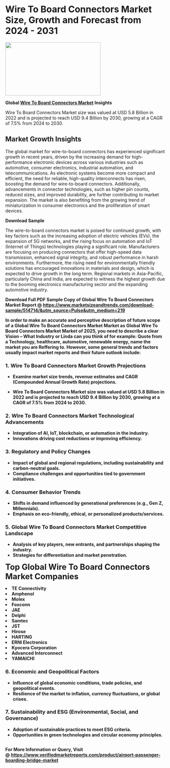 <H1>Wire To Board Connectors Market Size, Growth and Forecast from 2024 - 2031</H1><img class="aligncenter size-medium wp-image-584254" src="https://thirdeyenews.in/wp-content/uploads/2024/09/Global-Market-Research-300x168.jpeg" alt="" width="300" height="168" /><p><strong>Global&nbsp;<a href="https://www.marketsizeandtrends.com/download-sample/514714/&amp;utm_source=Pulse&amp;utm_medium=219">Wire To Board Connectors Market</a> Insights</strong></p><p>Wire To Board Connectors Market size was valued at USD 5.8 Billion in 2022 and is projected to reach USD 9.4 Billion by 2030, growing at a CAGR of 7.5% from 2024 to 2030.</p><p><h2>Market Growth Insights</h2> <p>The global market for wire-to-board connectors has experienced significant growth in recent years, driven by the increasing demand for high-performance electronic devices across various industries such as automotive, consumer electronics, industrial automation, and telecommunications. As electronic systems become more compact and efficient, the need for reliable, high-quality interconnects has risen, boosting the demand for wire-to-board connectors. Additionally, advancements in connector technologies, such as higher pin counts, reduced sizes, and improved durability, are further contributing to market expansion. The market is also benefiting from the growing trend of miniaturization in consumer electronics and the proliferation of smart devices.</p> <p><strong>Download Sample</strong></p> <p>The wire-to-board connectors market is poised for continued growth, with key factors such as the increasing adoption of electric vehicles (EVs), the expansion of 5G networks, and the rising focus on automation and IoT (Internet of Things) technologies playing a significant role. Manufacturers are focusing on producing connectors that offer high-speed data transmission, enhanced signal integrity, and robust performance in harsh environments. Furthermore, the rising need for environmentally friendly solutions has encouraged innovations in materials and design, which is expected to drive growth in the long term. Regional markets in Asia-Pacific, particularly China and India, are expected to witness the highest growth due to the booming electronics manufacturing sector and the expanding automotive industry.</p> <p><strong></p><p><span class=""><strong>Download Full PDF Sample Copy of Global Wire To Board Connectors Market Report</strong> @ <a href="https://www.marketsizeandtrends.com/download-sample/514714/&amp;utm_source=Pulse&amp;utm_medium=219" target="_blank">https://www.marketsizeandtrends.com/download-sample/514714/&amp;utm_source=Pulse&amp;utm_medium=219</a></span></p><p>In order to make an accurate and perceptive description of future scope of a Global&nbsp;Wire To Board Connectors Market Market as Global&nbsp;Wire To Board Connectors Market Market of 2025, you need to describe a clear Vision &ndash; What Industry or Linda can you think of for example: Quote from a Technology, healthcare, automotive, renewable energy, name the market you are Reffering to. However, some general trends and factors usually impact market reports and their future outlook include:</p><h3>1.&nbsp;<strong>Wire To Board Connectors Market Growth Projections</strong></h3><ul><li>Examine market size trends, revenue estimates and CAGR (Compounded Annual Growth Rate) projections.</li><li><p>Wire To Board Connectors Market size was valued at USD 5.8 Billion in 2022 and is projected to reach USD 9.4 Billion by 2030, growing at a CAGR of 7.5% from 2024 to 2030.</p></li></ul><h3>2.&nbsp;<strong>Wire To Board Connectors Market Technological Advancements</strong></h3><ul><li>Integration of AI, IoT, blockchain, or automation in the industry.</li><li>Innovations driving cost reductions or improving efficiency.</li></ul><h3>3.&nbsp;<strong>Regulatory and Policy Changes</strong></h3><ul><li>Impact of global and regional regulations, including sustainability and carbon-neutral goals.</li><li>Compliance challenges and opportunities tied to government initiatives.</li></ul><h3>4.&nbsp;<strong>Consumer Behavior Trends</strong></h3><ul><li>Shifts in demand influenced by generational preferences (e.g., Gen Z, Millennials).</li><li>Emphasis on eco-friendly, ethical, or personalized products/services.</li></ul><h3>5.&nbsp;<strong>Global Wire To Board Connectors Market Competitive Landscape</strong></h3><ul><li>Analysis of key players, new entrants, and partnerships shaping the industry.</li><li>Strategies for differentiation and market penetration.</li></ul><p data-pm-slice="1 1 []"><span style="color: inherit; font-family: inherit; font-size: 25px;">Top Global Wire To Board Connectors Market Companies</span></p><div class="" data-test-id=""><p><li>TE Connectivity</li><li> Amphenol</li><li> Molex</li><li> Foxconn</li><li> JAE</li><li> Delphi</li><li> Samtec</li><li> JST</li><li> Hirose</li><li> HARTING</li><li> ERNI Electronics</li><li> Kyocera Corporation</li><li> Advanced Interconnect</li><li> YAMAICHI</li></p></div><h3>6.&nbsp;<strong>Economic and Geopolitical Factors</strong></h3><ul><li>Influence of global economic conditions, trade policies, and geopolitical events.</li><li>Resilience of the market to inflation, currency fluctuations, or global crises.</li></ul><h3>7.&nbsp;<strong>Sustainability and ESG (Environmental, Social, and Governance)</strong></h3><ul><li>Adoption of sustainable practices to meet ESG criteria.</li><li>Opportunities in green technologies and circular economy principles.</li></ul><h2><strong style="font-size: 14px;">For More Information or Query, Visit @&nbsp;</strong><a style="background-color: #ffffff; font-size: 14px;" href="https://www.marketsizeandtrends.com/report/wire-to-board-connectors-market/" target="_blank">https://www.verifiedmarketreports.com/product/airport-passenger-boarding-bridge-market</a></h2>
